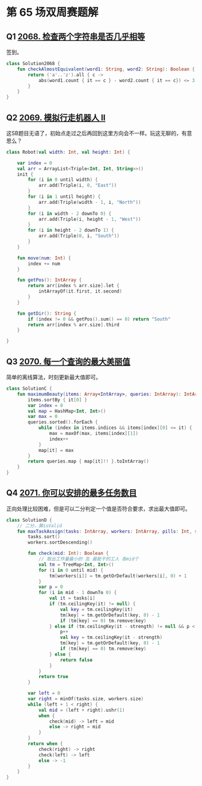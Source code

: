# 第 65 场双周赛题解

## Q1 [2068. 检查两个字符串是否几乎相等](https://leetcode-cn.com/problems/check-whether-two-strings-are-almost-equivalent/)

签到。

```kotlin
class Solution2068 {
    fun checkAlmostEquivalent(word1: String, word2: String): Boolean {
        return ('a'..'z').all { c ->
            abs(word1.count { it == c } - word2.count { it == c}) <= 3
        }
    }
}
```

## Q2 [2069. 模拟行走机器人 II](https://leetcode-cn.com/problems/walking-robot-simulation-ii/)

这SB题目无语了，初始点走过之后再回到这里方向会不一样。玩这无聊的，有意思么？

```kotlin
class Robot(val width: Int, val height: Int) {

    var index = 0
    val arr = ArrayList<Triple<Int, Int, String>>()
    init {
        for (i in 0 until width) {
            arr.add(Triple(i, 0, "East"))
        }
        for (i in 1 until height) {
            arr.add(Triple(width - 1, i, "North"))
        }
        for (i in width - 2 downTo 0) {
            arr.add(Triple(i, height - 1, "West"))
        }
        for (i in height - 2 downTo 1) {
            arr.add(Triple(0, i, "South"))
        }
    }

    fun move(num: Int) {
        index += num
    }

    fun getPos(): IntArray {
        return arr[index % arr.size].let {
            intArrayOf(it.first, it.second)
        }
    }

    fun getDir(): String {
        if (index != 0 && getPos().sum() == 0) return "South"
        return arr[index % arr.size].third
    }

}
```

## Q3 [2070. 每一个查询的最大美丽值](https://leetcode-cn.com/problems/most-beautiful-item-for-each-query/)

简单的离线算法，时刻更新最大值即可。

```kotlin
class SolutionC {
    fun maximumBeauty(items: Array<IntArray>, queries: IntArray): IntArray {
        items.sortBy { it[0] }
        var index = 0
        val map = HashMap<Int, Int>()
        var max = 0
        queries.sorted().forEach {
            while (index in items.indices && items[index][0] <= it) {
                max = maxOf(max, items[index][1])
                index++
            }
            map[it] = max
        }
        return queries.map { map[it]!! }.toIntArray()
    }
}
```

## Q4 [2071. 你可以安排的最多任务数目](https://leetcode-cn.com/problems/maximum-number-of-tasks-you-can-assign/)

正向处理比较困难，但是可以二分判定一个值是否符合要求，求出最大值即可。

```kotlin
class SolutionD {
    // 二分，算isValid
    fun maxTaskAssign(tasks: IntArray, workers: IntArray, pills: Int, strength: Int): Int {
        tasks.sort()
        workers.sortDescending()

        fun check(mid: Int): Boolean {
            // 取出工作量最小的 及 最能干的工人 各mid个
            val tm = TreeMap<Int, Int>()
            for (i in 0 until mid) {
                tm[workers[i]] = tm.getOrDefault(workers[i], 0) + 1
            }
            var p = 0
            for (i in mid - 1 downTo 0) {
                val it = tasks[i]
                if (tm.ceilingKey(it) != null) {
                    val key = tm.ceilingKey(it)
                    tm[key] = tm.getOrDefault(key, 0) - 1
                    if (tm[key] == 0) tm.remove(key)
                } else if (tm.ceilingKey(it - strength) != null && p < pills) {
                    p++
                    val key = tm.ceilingKey(it - strength)
                    tm[key] = tm.getOrDefault(key, 0) - 1
                    if (tm[key] == 0) tm.remove(key)
                } else {
                    return false
                }
            }
            return true
        }

        var left = 0
        var right = minOf(tasks.size, workers.size)
        while (left + 1 < right) {
            val mid = (left + right).ushr(1)
            when {
                check(mid) -> left = mid
                else -> right = mid
            }
        }
        return when {
            check(right) -> right
            check(left) -> left
            else -> -1
        }
    }
}
```

